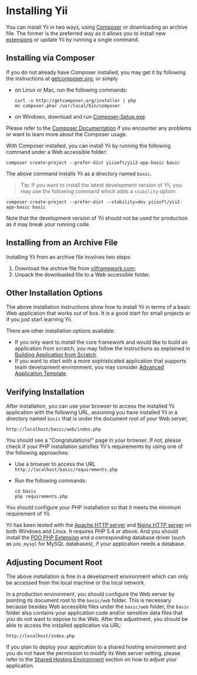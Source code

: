 Installing Yii
==============

You can install Yii in two ways, using [Composer](http://getcomposer.org/) or downloading an archive file.
The former is the preferred way as it allows you to install new [extensions](structure-extensions.md)
or update Yii by running a single command.


Installing via Composer
-----------------------

If you do not already have Composer installed, you may get it by following the instructions at
[getcomposer.org](https://getcomposer.org/download/), or simply

* on Linux or Mac, run the following commands:

  ```
  curl -s http://getcomposer.org/installer | php
  mv composer.phar /usr/local/bin/composer
  ```
* on Windows, download and run [Composer-Setup.exe](https://getcomposer.org/Composer-Setup.exe).

Please refer to the [Composer Documentation](https://getcomposer.org/doc/) if you encounter any
problems or want to learn more about the Composer usage.

With Composer installed, you can install Yii by running the following command under a Web accessible folder:

```
composer create-project --prefer-dist yiisoft/yii2-app-basic basic
```

The above command installs Yii as a directory named `basic`.

> Tip: If you want to install the latest development version of Yii, you may use the following command
which adds a `stability` option:
```
composer create-project --prefer-dist --stability=dev yiisoft/yii2-app-basic basic
```
Note that the development version of Yii should not be used for production as it may break your running code.


Installing from an Archive File
-------------------------------

Installing Yii from an archive file involves two steps:

1. Download the archive file from [yiiframework.com](http://www.yiiframework.com/download/yii2-basic);
2. Unpack the downloaded file to a Web accessible folder.


Other Installation Options
--------------------------

The above installation instructions show how to install Yii in terms of a basic Web application that works out of box.
It is a good start for small projects or if you just start learning Yii.

There are other installation options available:

* If you only want to install the core framework and would like to build an application from scratch,
  you may follow the instructions as explained in [Building Application from Scratch](tutorial-start-from-scratch.md).
* If you want to start with a more sophisticated application that supports team development environment,
  you may consider [Advanced Application Template](tutorial-advanced-app.md).


Verifying Installation
----------------------

After installation, you can use your browser to access the installed Yii application with the following URL,
assuming you have installed Yii in a directory named `basic` that is under the document root of your Web server,

```
http://localhost/basic/web/index.php
```

You should see a "Congratulations!" page in your browser. If not, please check if your PHP installation satisfies
Yii's requirements by using one of the following approaches:

* Use a browser to access the URL `http://localhost/basic/requirements.php`
* Run the following commands:

  ```
  cd basic
  php requirements.php
  ```

You should configure your PHP installation so that it meets the minimum requirement of Yii.

Yii has been tested with the [Apache HTTP server](http://httpd.apache.org/) and [Nginx HTTP server](http://nginx.org/)
on both Windows and Linux. It requires PHP 5.4 or above. And you should install
the [PDO PHP Extension](http://www.php.net/manual/en/pdo.installation.php) and a corresponding database driver
(such as `pdo_mysql` for MySQL databases), if your application needs a database.


Adjusting Document Root
-----------------------

The above installation is fine in a development environment which can only be accessed from the local machine
or the local network.

In a production environment, you should configure the Web server by pointing its document root
to the `basic/web` folder. This is necessary because besides Web accessible files under the `basic/web` folder,
the `basic` folder also contains your application code and/or sensitive data files that you do not want to
expose to the Web. After the adjustment, you should be able to access the installed application via URL:

```
http://localhost/index.php
```

If you plan to deploy your application to a shared hosting environment and you do not have the permission
to modify its Web server setting, please refer to the [Shared Hosting Environment](tutorial-shared-hosting.md) section
on how to adjust your application.
